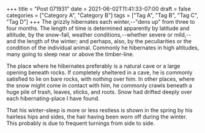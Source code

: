 +++
title = "Post 071931"
date = 2021-06-02T11:41:33-07:00
draft = false
categories = ["Category A", "Category B"]
tags = ["Tag A", "Tag B", "Tag C", "Tag D"]
+++
The grizzly hibernates each winter,--"dens up" from three to four months. The length of time is determined apparently by latitude and altitude, by the snow-fall, weather conditions,--whether severe or mild,--and the length of the winter; and perhaps, also, by the peculiarities or the condition of the individual animal. Commonly he hibernates in high altitudes, many going to sleep near or above the timber-line.

The place where he hibernates preferably is a natural cave or a large opening beneath rocks. If completely sheltered in a cave, he is commonly satisfied to lie on bare rocks, with nothing over him. In other places, where the snow might come in contact with him, he commonly crawls beneath a huge pile of trash, leaves, sticks, and roots. Snow had drifted deeply over each hibernating-place I have found.

That his winter-sleep is more or less restless is shown in the spring by his hairless hips and sides, the hair having been worn off during the winter. This probably is due to frequent turnings from side to side.
